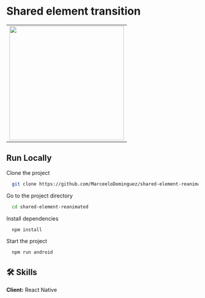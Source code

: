 # Shared element transition

<table>
<tr>
  <td><img src="https://github.com/MarceeloDominguez/shared-element-reanimated/assets/70117105/7f62bf68-72dd-468b-beec-029a0431d12d" width="300"></td>
</tr>
</table>

## Run Locally

Clone the project

```bash
  git clone https://github.com/MarceeloDominguez/shared-element-reanimated.git
```

Go to the project directory

```bash
  cd shared-element-reanimated
```

Install dependencies

```bash
  npm install
```

Start the project

```bash
  npm run android
```

## 🛠 Skills
**Client:** React Native
